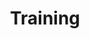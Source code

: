 ---
layout: sidenav-page
title: Training
permalink: /implementation/business/training/
sidenav_ref: implementation
parent: /implementation/business/
---